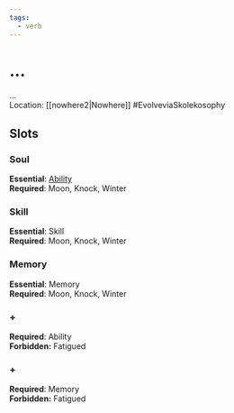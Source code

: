 ```yaml
---
tags:
  - verb
---
```

# ...
...<br>Location: [[nowhere2|Nowhere]]
#EvolveviaSkolekosophy 
## Slots
### Soul
**Essential**: [Ability](https://uadaf.theevilroot.xyz/rowenarium/element/ability)<br>**Required**: Moon, Knock, Winter
### Skill
**Essential**: Skill<br>**Required**: Moon, Knock, Winter
### Memory
**Essential**: Memory<br>**Required**: Moon, Knock, Winter
### +
**Required**: Ability<br>**Forbidden:** Fatigued
### +
**Required**: Memory<br>**Forbidden:** Fatigued

